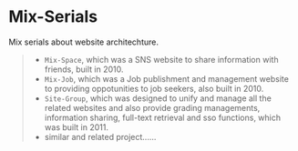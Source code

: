 Mix-Serials
===========

Mix serials about website architechture.
> * `Mix-Space`, which was a SNS website to share information with friends, built in 2010.
> * `Mix-Job`, which was a Job publishment and management website to providing oppotunities to job seekers, also built in 2010.
> * `Site-Group`, which was designed to unify and manage all the related websites and also provide grading managements, information sharing, full-text retrieval and sso functions, which was built in 2011.
> * similar and related project......
